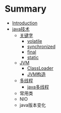 # Summary

* [Introduction](README.md)
* [java技术](javaji-zhu.md)
  * [关键字](javaji-zhu/guan-jian-zi.md)
    * [volatile](javaji-zhu/guan-jian-zi/volatile.md)
    * [synchronized](javaji-zhu/guan-jian-zi/synchronized.md)
    * [final](javaji-zhu/guan-jian-zi/final.md)
    * [static](javaji-zhu/guan-jian-zi/static.md)
  * [JVM](javaji-zhu/jvm.md)
    * [ClassLoader](javaji-zhu/jvm/classloader.md)
    * [JVM构造](javaji-zhu/jvm/jvmgou-zao.md)
  * [多线程](javaji-zhu/duo-xian-cheng.md)
    * [java多线程](javaji-zhu/duo-xian-cheng/javaduo-xian-cheng.md)
  * 常用类
  * NIO
  * java版本变化

